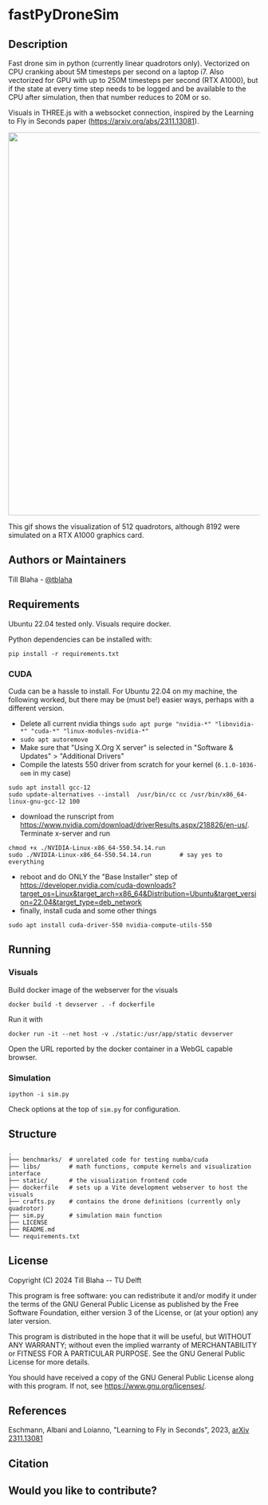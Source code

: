 <!--- 
    This is a README.md template for releasing a code project in a GitHub/Gitlab repository.    
    Under each section you can find commented text with explanation on what to add in each section.  
    Please modify the sections depending on needs, and delete all commented text once the README is done.   
    https://github.com/HeatherAn/recommended-coding-practices/blob/main/templates/README_code.md
-->

# fastPyDroneSim

## Description

<!--- Provide description of the contents of the code repository   
    * Provide information about what the code does  
    * Provide links for demos, blog posts, etc. (if applicable)  
    * Mention any caveats and assumptions that were considered  
-->  

Fast drone sim in python (currently linear quadrotors only). Vectorized on CPU
cranking about 5M timesteps per second on a laptop i7. 
Also vectorized for GPU with up to 250M timesteps per second (RTX A1000), but if
the state at every time step needs to be logged and be available to the CPU after simulation, then
that number reduces to 20M or so.

Visuals in THREE.js with a websocket connection, inspired by the Learning to Fly in Seconds paper (https://arxiv.org/abs/2311.13081).

<img src="docs/512quadRotors.gif" width="768"></img>

This gif shows the visualization of 512 quadrotors, although 8192 were simulated on a RTX A1000 graphics card.

<!--- Provide a changelog (if applicable)  
## History

-->



## Authors or Maintainers

<!--- Provide information about authors, maintainers and collaborators specifying contact details and role within the project, e.g.:   
    * Full name ([@GitHub username](https://github.com/username), [ORCID](https://doi.org/...), email address, institution/employer (role)  
-->

Till Blaha - [@tblaha](https://github.com/tblaha)



<!--- Provide a table of contents to help readers navigate the README  
## Table of Contents

-->



## Requirements  

Ubuntu 22.04 tested only. Visuals require docker.

Python dependencies can be installed with:

    pip install -r requirements.txt


### CUDA

Cuda can be a hassle to install. For Ubuntu 22.04 on my machine, the following
worked, but there may be (must be!) easier ways, perhaps with a different version.

- Delete all current nvidia things `sudo apt purge "nvidia-*" "libnvidia-*" "cuda-*" "linux-modules-nvidia-*"`
- `sudo apt autoremove`
- Make sure that "Using X.Org X server" is selected in "Software & Updates" > "Additional Drivers"
- Compile the latests 550 driver from scratch for your kernel (`6.1.0-1036-oem` in my case)
```
sudo apt install gcc-12
sudo update-alternatives --install  /usr/bin/cc cc /usr/bin/x86_64-linux-gnu-gcc-12 100
```
- download the runscript from https://www.nvidia.com/download/driverResults.aspx/218826/en-us/. Terminate x-server and run
```
chmod +x ./NVIDIA-Linux-x86_64-550.54.14.run
sudo ./NVIDIA-Linux-x86_64-550.54.14.run        # say yes to everything
```

- reboot and do ONLY the "Base Installer" step of https://developer.nvidia.com/cuda-downloads?target_os=Linux&target_arch=x86_64&Distribution=Ubuntu&target_version=22.04&target_type=deb_network
- finally, install cuda and some other things

```
sudo apt install cuda-driver-550 nvidia-compute-utils-550
```


<!--- Add badges of requirements e.g.:  
    [![Python 3.6](https://img.shields.io/badge/Python-3.6-3776AB)](https://www.python.org/downloads/release/python-360/)  
-->  

<!--- Provide details of the software required   
    * Add a `requirements.txt` file to the root directory for installing the necessary dependencies.   
    * Describe how to install requirements e.g. when using pip:  

        To install requirements:

        ```
            setup
            pip install -r requirements.txt
        ```

    * Alternatively, create an INSTALL.md. 
    * Provide any further instructions on how others can make sure the scripts are running for benchmarking examples (e.g. by using computational notebooks such as Jupyter notebooks) 
-->


## Running


### Visuals

Build docker image of the webserver for the visuals

    docker build -t devserver . -f dockerfile

Run it with

    docker run -it --net host -v ./static:/usr/app/static devserver

Open the URL reported by the docker container in a WebGL capable browser.


### Simulation

    ipython -i sim.py

Check options at the top of `sim.py` for configuration.



## Structure

<!--- Add here the directory structure of the repo, including file/directory naming conventions  
-->

```
.
├── benchmarks/  # unrelated code for testing numba/cuda
├── libs/        # math functions, compute kernels and visualization interface
├── static/      # the visualization frontend code
├── dockerfile   # sets up a Vite development webserver to host the visuals
├── crafts.py    # contains the drone definitions (currently only quadrotor)
├── sim.py       # simulation main function
├── LICENSE
├── README.md
└── requirements.txt
```

## License

Copyright (C) 2024 Till Blaha -- TU Delft

This program is free software: you can redistribute it and/or modify
it under the terms of the GNU General Public License as published by
the Free Software Foundation, either version 3 of the License, or
(at your option) any later version.

This program is distributed in the hope that it will be useful,
but WITHOUT ANY WARRANTY; without even the implied warranty of
MERCHANTABILITY or FITNESS FOR A PARTICULAR PURPOSE.  See the
GNU General Public License for more details.

You should have received a copy of the GNU General Public License
along with this program.  If not, see <https://www.gnu.org/licenses/>.


<!--- Add badge for the license under which the code will be released, e.g.:
    [![License](https://img.shields.io/badge/License-Apache%202.0-blue.svg)](https://opensource.org/licenses/Apache-2.0)  
-->

<!--- Place your license text in a file named LICENSE in the root of the repository.  
    * Include information about the license under which the contents of the repository are released publicly. If different licenses apply to different files, explain here which license applies to which file(s), create a LICENSE directory, and add there the licenses (legal text as .md or .txt) for the different files.
    * (If the employer waives its copyright to its employees when the code is released as open-source) Add the copyright statement from the employer of the authors and maintainers (one copyright statement per employer) e.g.: 

    The contents of this repository are licensed under a **Apache License 2.0** license (see LICENSE file).

    Copyright notice:  

    <employer> hereby disclaims all copyright interest in the program “[name_program]” (provide one line description of the content or function) written by the Author(s).  
    <employer representative>, <employer>.  

    © [year_of_release], [name_authors], [reference project, grant or study if desired]  
-->



## References

<!--- Provide links to applicable references    
--> 
Eschmann, Albani and Loianno, "Learning to Fly in Seconds", 2023, [arXiv 2311.13081](https://arxiv.org/abs/2311.13081)


## Citation

<!--- Make the repository citable 
    * If you will be using the Zenodo-Github integration, add the following reference and the DOI of the Zenodo repository:

        If you want to cite this repository in your research paper, please use the following information:
        Reference: [Making Your Code Citable](https://guides.github.com/activities/citable-code/)  

    * If you will be using the 4TU.ResearchData-Github integration, add the following reference and the DOI of the 4TU.ResearchData repository:

        If you want to cite this repository in your research paper, please use the following information:   
        Reference: [Connecting 4TU.ResearchData with Git](https://data.4tu.nl/info/about-your-data/getting-started)   
-->



## Would you like to contribute?

<!--- Add here how you would like others to contribute to this project (e.g. forking, opening issues only, etc.)

    * Do not forget to mention how others can specify how they contributed to the project (e.g., add their names in a separate list of Contributors in the README; add their contributions in separate files specifying their copyright attribution at the top of the source files as commented text; etc.)  
-->
